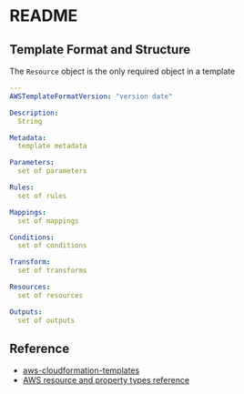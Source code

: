 # README
## Template Format and Structure
The `Resource` object is the only required object in a template 
```yml
---
AWSTemplateFormatVersion: "version date"

Description:
  String

Metadata:
  template metadata

Parameters:
  set of parameters

Rules:
  set of rules

Mappings:
  set of mappings

Conditions:
  set of conditions

Transform:
  set of transforms

Resources:
  set of resources

Outputs:
  set of outputs

```

## Reference
- [aws-cloudformation-templates](https://github.com/awslabs/aws-cloudformation-templates)
- [AWS resource and property types reference](https://docs.aws.amazon.com/AWSCloudFormation/latest/UserGuide/aws-template-resource-type-ref.html)